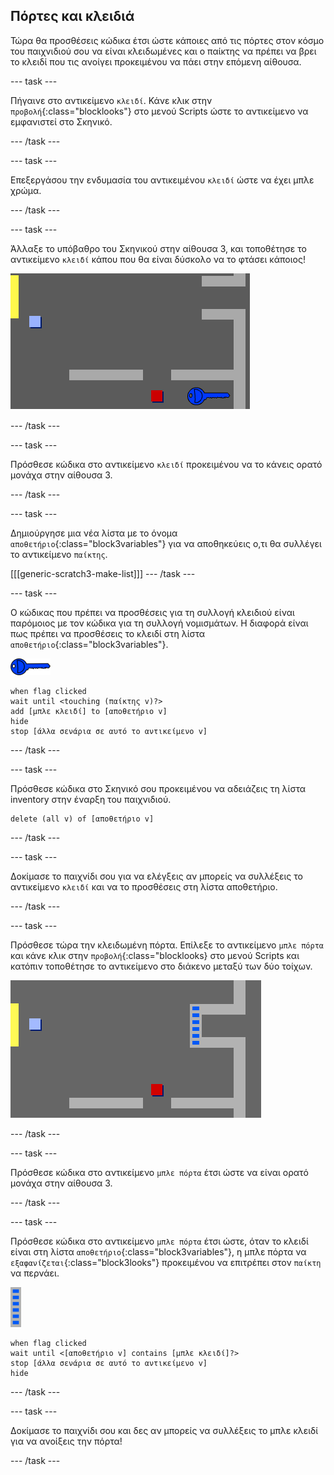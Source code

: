 ## Πόρτες και κλειδιά

Τώρα θα προσθέσεις κώδικα έτσι ώστε κάποιες από τις πόρτες στον κόσμο του παιχνιδιού σου να είναι κλειδωμένες και ο παίκτης να πρέπει να βρει το κλειδί που τις ανοίγει προκειμένου να πάει στην επόμενη αίθουσα.

--- task ---

Πήγαινε στο αντικείμενο `κλειδί`. Κάνε κλικ στην `προβολή`{:class="blocklooks"} στο μενού Scripts ώστε το αντικείμενο να εμφανιστεί στο Σκηνικό.

--- /task ---

--- task ---

Επεξεργάσου την ενδυμασία του αντικειμένου `κλειδί` ώστε να έχει μπλε χρώμα.

--- /task ---

--- task ---

Άλλαξε το υπόβαθρο του Σκηνικού στην αίθουσα 3, και τοποθέτησε το αντικείμενο `κλειδί` κάπου που θα είναι δύσκολο να το φτάσει κάποιος!

![screenshot](images/world-key.png)

--- /task ---

--- task ---

Πρόσθεσε κώδικα στο αντικείμενο `κλειδί` προκειμένου να το κάνεις ορατό μονάχα στην αίθουσα 3.

--- /task ---

--- task ---

Δημιούργησε μια νέα λίστα με το όνομα `αποθετήριο`{:class="block3variables"} για να αποθηκεύεις ο,τι θα συλλέγει το αντικείμενο `παίκτης`.

[[[generic-scratch3-make-list]]]
--- /task ---

--- task ---

Ο κώδικας που πρέπει να προσθέσεις για τη συλλογή κλειδιού είναι παρόμοιος με τον κώδικα για τη συλλογή νομισμάτων. Η διαφορά είναι πως πρέπει να προσθέσεις το κλειδί στη λίστα `αποθετήριο`{:class="block3variables"}.

![κλειδί](images/key.png)

```blocks3
when flag clicked
wait until <touching (παίκτης v)?>
add [μπλε κλειδί] to [αποθετήριο v]
hide
stop [άλλα σενάρια σε αυτό το αντικείμενο v]
```

--- /task ---

--- task ---

Πρόσθεσε κώδικα στο Σκηνικό σου προκειμένου να αδειάζεις τη λίστα inventory στην έναρξη του παιχνιδιού.

```blocks3
delete (all v) of [αποθετήριο v]
```

--- /task ---

--- task ---

Δοκίμασε το παιχνίδι σου για να ελέγξεις αν μπορείς να συλλέξεις το αντικείμενο `κλειδί` και να το προσθέσεις στη λίστα αποθετήριο.

--- /task ---

--- task ---

Πρόσθεσε τώρα την κλειδωμένη πόρτα. Επίλεξε το αντικείμενο `μπλε πόρτα` και κάνε κλικ στην `προβολή`{:class="blocklooks} στο μενού Scripts και κατόπιν τοποθέτησε το αντικείμενο στο διάκενο μεταξύ των δύο τοίχων.

![screenshot](images/world-door.png)

--- /task ---

--- task ---

Πρόσθεσε κώδικα στο αντικείμενο `μπλε πόρτα` έτσι ώστε να είναι ορατό μονάχα στην αίθουσα 3.

--- /task ---

--- task ---

Πρόσθεσε κώδικα στο αντικείμενο `μπλε πόρτα` έτσι ώστε, όταν το κλειδί είναι στη λίστα `αποθετήριο`{:class="block3variables"}, η μπλε πόρτα να `εξαφανίζεται`{:class="block3looks"} προκειμένου να επιτρέπει στον `παίκτη` να περνάει.

![πόρτα](images/door.png)

```blocks3
when flag clicked
wait until <[αποθετήριο v] contains [μπλε κλειδί]?>
stop [άλλα σενάρια σε αυτό το αντικείμενο v]
hide
```

--- /task ---

--- task ---

Δοκίμασε το παιχνίδι σου και δες αν μπορείς να συλλέξεις το μπλε κλειδί για να ανοίξεις την πόρτα!

--- /task ---